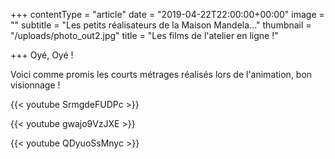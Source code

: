 +++
contentType = "article"
date = "2019-04-22T22:00:00+00:00"
image = ""
subtitle = "Les petits réalisateurs de la Maison Mandela..."
thumbnail = "/uploads/photo_out2.jpg"
title = "Les films de l'atelier en ligne !"

+++
Oyé, Oyé !

Voici comme promis les courts métrages réalisés lors de l'animation, bon visionnage !

{{< youtube SrmgdeFUDPc >}}

{{< youtube gwajo9VzJXE >}}

{{< youtube QDyuoSsMnyc >}}
